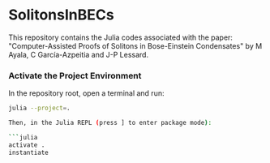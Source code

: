 # SolitonsInBECs

This repository contains the Julia codes associated with the paper: "Computer-Assisted Proofs of Solitons in Bose-Einstein Condensates" by M Ayala, C García-Azpeitia and J-P Lessard.


### Activate the Project Environment

In the repository root, open a terminal and run:

```bash
julia --project=.

Then, in the Julia REPL (press ] to enter package mode):

```julia
activate .
instantiate
